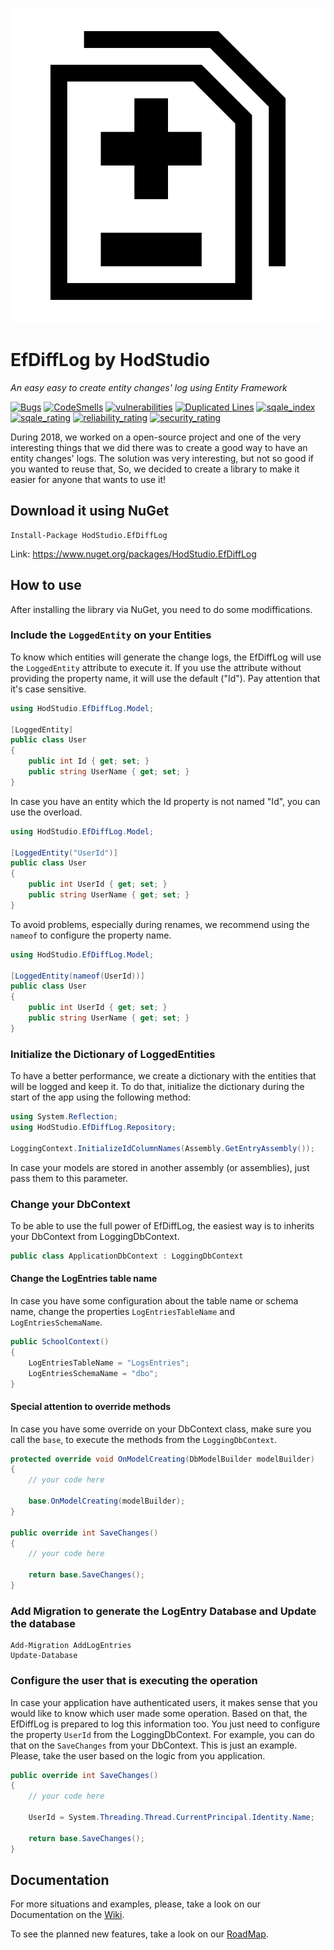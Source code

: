 ![EfDiffLog logo](https://github.com/HodStudio/EfDiffLog/blob/master/EfDiffLogIcon.png)

# EfDiffLog by HodStudio

_An easy easy to create entity changes' log using Entity Framework_

[![Bugs](https://sonarcloud.io/api/project_badges/measure?project=HodStudio.XitSoap&metric=bugs)](https://sonarqube.com/dashboard?id=HodStudio.XitSoap) [![CodeSmells](https://sonarcloud.io/api/project_badges/measure?project=HodStudio.XitSoap&metric=code_smells)](https://sonarqube.com/dashboard?id=HodStudio.XitSoap) [![vulnerabilities](https://sonarcloud.io/api/project_badges/measure?project=HodStudio.XitSoap&metric=vulnerabilities)](https://sonarqube.com/dashboard?id=HodStudio.XitSoap) [![Duplicated Lines](https://sonarcloud.io/api/project_badges/measure?project=HodStudio.XitSoap&metric=duplicated_lines_density)](https://sonarqube.com/dashboard?id=HodStudio.XitSoap) [![sqale_index](https://sonarcloud.io/api/project_badges/measure?project=HodStudio.XitSoap&metric=sqale_index)](https://sonarqube.com/dashboard?id=HodStudio.XitSoap) [![sqale_rating](https://sonarcloud.io/api/project_badges/measure?project=HodStudio.XitSoap&metric=sqale_rating)](https://sonarqube.com/dashboard?id=HodStudio.XitSoap) [![reliability_rating](https://sonarcloud.io/api/project_badges/measure?project=HodStudio.XitSoap&metric=reliability_rating)](https://sonarqube.com/dashboard?id=HodStudio.XitSoap) [![security_rating](https://sonarcloud.io/api/project_badges/measure?project=HodStudio.XitSoap&metric=security_rating)](https://sonarqube.com/dashboard?id=HodStudio.XitSoap) 

During 2018, we worked on a open-source project and one of the very interesting things that we did there was to create a good way to have an entity changes' logs. The solution was very interesting, but not so good if you wanted to reuse that, So, we decided to create a library to make it easier for anyone that wants to use it!

## Download it using NuGet
```
Install-Package HodStudio.EfDiffLog
```
Link: https://www.nuget.org/packages/HodStudio.EfDiffLog

## How to use
After installing the library via NuGet, you need to do some modiffications.

### Include the `LoggedEntity` on your Entities
To know which entities will generate the change logs, the EfDiffLog will use the `LoggedEntity` attribute to execute it.
If you use the attribute without providing the property name, it will use the default ("Id"). Pay attention that it's case sensitive.
```cs
using HodStudio.EfDiffLog.Model;

[LoggedEntity]
public class User
{
	public int Id { get; set; }
	public string UserName { get; set; }
}
```

In case you have an entity which the Id property is not named "Id", you can use the overload.
```cs
using HodStudio.EfDiffLog.Model;

[LoggedEntity("UserId")]
public class User
{
	public int UserId { get; set; }
	public string UserName { get; set; }
}
```

To avoid problems, especially during renames, we recommend using the `nameof` to configure the property name.
```cs
using HodStudio.EfDiffLog.Model;

[LoggedEntity(nameof(UserId))]
public class User
{
	public int UserId { get; set; }
	public string UserName { get; set; }
}
```

### Initialize the Dictionary of LoggedEntities
To have a better performance, we create a dictionary with the entities that will be logged and keep it. To do that, initialize the dictionary during the start of the app using the following method:
```cs
using System.Reflection;
using HodStudio.EfDiffLog.Repository;

LoggingContext.InitializeIdColumnNames(Assembly.GetEntryAssembly());
```

In case your models are stored in another assembly (or assemblies), just pass them to this parameter.

### Change your DbContext
To be able to use the full power of EfDiffLog, the easiest way is to inherits your DbContext from LoggingDbContext.
```cs
public class ApplicationDbContext : LoggingDbContext
```

#### Change the LogEntries table name
In case you have some configuration about the table name or schema name, change the properties `LogEntriesTableName` and `LogEntriesSchemaName`.
```cs
public SchoolContext()
{
    LogEntriesTableName = "LogsEntries";
    LogEntriesSchemaName = "dbo";
}
```

#### Special attention to override methods
In case you have some override on your DbContext class, make sure you call the `base`, to execute the methods from the `LoggingDbContext`.
```cs
protected override void OnModelCreating(DbModelBuilder modelBuilder)
{
	// your code here

    base.OnModelCreating(modelBuilder);
}

public override int SaveChanges()
{
    // your code here

    return base.SaveChanges();
}
```

### Add Migration to generate the LogEntry Database and Update the database
```
Add-Migration AddLogEntries
Update-Database
```

### Configure the user that is executing the operation
In case your application have authenticated users, it makes sense that you would like to know which user made some operation. Based on that, the EfDiffLog is prepared to log this information too. You just need to configure the property `UserId` from the LoggingDbContext. For example, you can do that on the `SaveChanges` from your DbContext. This is just an example. Please, take the user based on the logic from you application.
```cs
public override int SaveChanges()
{
    // your code here

    UserId = System.Threading.Thread.CurrentPrincipal.Identity.Name;

    return base.SaveChanges();
}
```

## Documentation
For more situations and examples, please, take a look on our Documentation on the [Wiki](https://github.com/HodStudio/EfDiffLog/wiki).

To see the planned new features, take a look on our [RoadMap](https://github.com/HodStudio/EfDiffLog/wiki#road-map-in-eternal-construction).